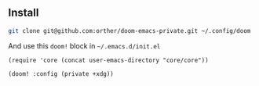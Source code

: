 Install
-------
```bash
git clone git@github.com:orther/doom-emacs-private.git ~/.config/doom
```

And use this `doom!` block in `~/.emacs.d/init.el`
```elisp
(require 'core (concat user-emacs-directory "core/core"))

(doom! :config (private +xdg))
```
